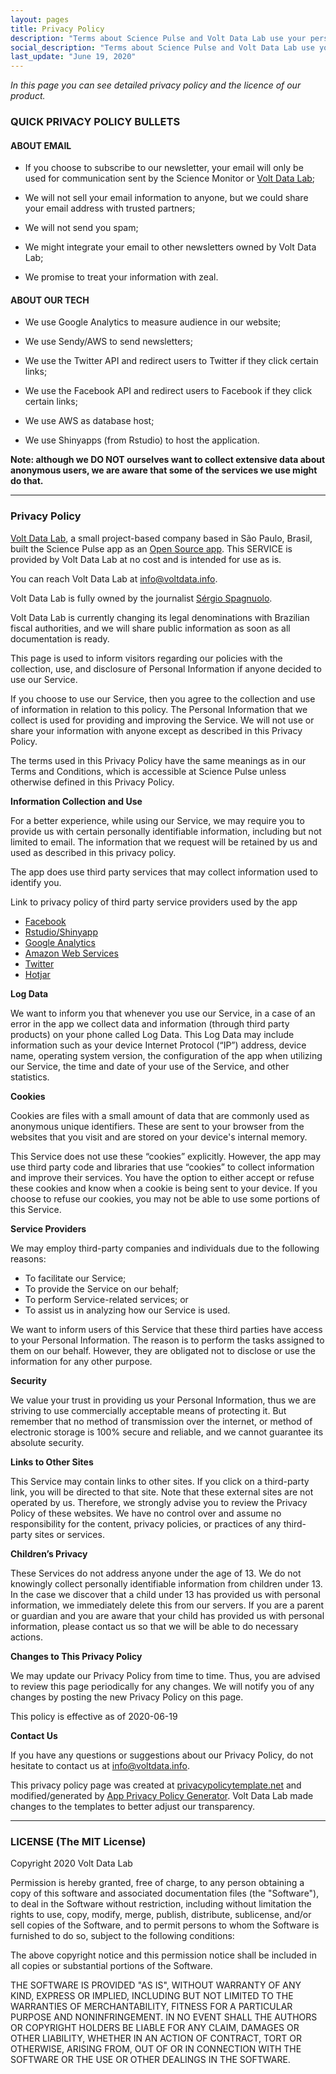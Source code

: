 ```yaml
---
layout: pages
title: Privacy Policy
description: "Terms about Science Pulse and Volt Data Lab use your personal information."
social_description: "Terms about Science Pulse and Volt Data Lab use your personal information."
last_update: "June 19, 2020"
---
```


_In this page you can see detailed privacy policy and the licence of our product._

### QUICK PRIVACY POLICY BULLETS

#### ABOUT EMAIL  

- If you choose to subscribe to our newsletter, your email will only be used for communication sent by the Science Monitor or [Volt Data Lab](www.voltdata.info);

- We will not sell your email information to anyone, but we could share your email address with trusted partners;

- We will not send you spam;

- We might integrate your email to other newsletters owned by Volt Data Lab;

- We promise to treat your information with zeal.

#### ABOUT OUR TECH

- We use Google Analytics to measure audience in our website;

- We use Sendy/AWS to send newsletters;

- We use the Twitter API and redirect users to Twitter if they click certain links;

- We use the Facebook API and redirect users to Facebook if they click certain links;

- We use AWS as database host;

- We use Shinyapps (from Rstudio) to host the application.

**Note: although we DO NOT ourselves want to collect extensive data about anonymous users, we are aware that some of the services we use might do that.**

<hr>

### Privacy Policy

[Volt Data Lab](www.voltdata.info), a small project-based company based in São Paulo, Brasil, built the Science Pulse app as an [Open Source app](https://github.com/voltdatalab/science_monitor-public). This SERVICE is provided by Volt Data Lab at no cost and is intended for use as is.

You can reach Volt Data Lab at [info@voltdata.info](mailto:info@voltdata.info).

Volt Data Lab is fully owned by the journalist [Sérgio Spagnuolo](https://www.linkedin.com/in/sergiospagnuolo/).

Volt Data Lab is currently changing its legal denominations with Brazilian fiscal authorities, and we will share public information as soon as all documentation is ready.

This page is used to inform visitors regarding our policies with the collection, use, and disclosure of Personal Information if anyone decided to use our Service.

If you choose to use our Service, then you agree to the collection and use of information in relation to this policy. The Personal Information that we collect is used for providing and improving the Service. We will not use or share your information with anyone except as described in this Privacy Policy.

The terms used in this Privacy Policy have the same meanings as in our Terms and Conditions, which is accessible at Science Pulse unless otherwise defined in this Privacy Policy.

**Information Collection and Use**

For a better experience, while using our Service, we may require you to provide us with certain personally identifiable information, including but not limited to email. The information that we request will be retained by us and used as described in this privacy policy.

The app does use third party services that may collect information used to identify you.

Link to privacy policy of third party service providers used by the app

*   [Facebook](https://www.facebook.com/about/privacy/update/printable)
*   [Rstudio/Shinyapp](https://rstudio.com/about/privacy-policy/)
*   [Google Analytics](https://policies.google.com/privacy?hl=en-US)
*   [Amazon Web Services](https://aws.amazon.com/pinpoint/data-privacy-compliance-faq/)
*   [Twitter](https://twitter.com/en/privacy)
*   [Hotjar](https://www.hotjar.com/legal/policies/privacy/)

**Log Data**

We want to inform you that whenever you use our Service, in a case of an error in the app we collect data and information (through third party products) on your phone called Log Data. This Log Data may include information such as your device Internet Protocol (“IP”) address, device name, operating system version, the configuration of the app when utilizing our Service, the time and date of your use of the Service, and other statistics.

**Cookies**

Cookies are files with a small amount of data that are commonly used as anonymous unique identifiers. These are sent to your browser from the websites that you visit and are stored on your device's internal memory.

This Service does not use these “cookies” explicitly. However, the app may use third party code and libraries that use “cookies” to collect information and improve their services. You have the option to either accept or refuse these cookies and know when a cookie is being sent to your device. If you choose to refuse our cookies, you may not be able to use some portions of this Service.

**Service Providers**

We may employ third-party companies and individuals due to the following reasons:

*   To facilitate our Service;
*   To provide the Service on our behalf;
*   To perform Service-related services; or
*   To assist us in analyzing how our Service is used.

We want to inform users of this Service that these third parties have access to your Personal Information. The reason is to perform the tasks assigned to them on our behalf. However, they are obligated not to disclose or use the information for any other purpose.

**Security**

We value your trust in providing us your Personal Information, thus we are striving to use commercially acceptable means of protecting it. But remember that no method of transmission over the internet, or method of electronic storage is 100% secure and reliable, and we cannot guarantee its absolute security.

**Links to Other Sites**

This Service may contain links to other sites. If you click on a third-party link, you will be directed to that site. Note that these external sites are not operated by us. Therefore, we strongly advise you to review the Privacy Policy of these websites. We have no control over and assume no responsibility for the content, privacy policies, or practices of any third-party sites or services.

**Children’s Privacy**

These Services do not address anyone under the age of 13. We do not knowingly collect personally identifiable information from children under 13\. In the case we discover that a child under 13 has provided us with personal information, we immediately delete this from our servers. If you are a parent or guardian and you are aware that your child has provided us with personal information, please contact us so that we will be able to do necessary actions.

**Changes to This Privacy Policy**

We may update our Privacy Policy from time to time. Thus, you are advised to review this page periodically for any changes. We will notify you of any changes by posting the new Privacy Policy on this page.

This policy is effective as of 2020-06-19

**Contact Us**

If you have any questions or suggestions about our Privacy Policy, do not hesitate to contact us at [info@voltdata.info](mailto:info@voltdata.info).

This privacy policy page was created at [privacypolicytemplate.net](https://privacypolicytemplate.net) and modified/generated by [App Privacy Policy Generator](https://app-privacy-policy-generator.firebaseapp.com/). Volt Data Lab made changes to the templates to better adjust our transparency.

<hr>

### LICENSE (The MIT License)

Copyright 2020 Volt Data Lab

Permission is hereby granted, free of charge, to any person obtaining a copy of this software and associated documentation files (the "Software"), to deal in the Software without restriction, including without limitation the rights to use, copy, modify, merge, publish, distribute, sublicense, and/or sell copies of the Software, and to permit persons to whom the Software is furnished to do so, subject to the following conditions:

The above copyright notice and this permission notice shall be included in all copies or substantial portions of the Software.

THE SOFTWARE IS PROVIDED "AS IS", WITHOUT WARRANTY OF ANY KIND, EXPRESS OR IMPLIED, INCLUDING BUT NOT LIMITED TO THE WARRANTIES OF MERCHANTABILITY, FITNESS FOR A PARTICULAR PURPOSE AND NONINFRINGEMENT. IN NO EVENT SHALL THE AUTHORS OR COPYRIGHT HOLDERS BE LIABLE FOR ANY CLAIM, DAMAGES OR OTHER LIABILITY, WHETHER IN AN ACTION OF CONTRACT, TORT OR OTHERWISE, ARISING FROM, OUT OF OR IN CONNECTION WITH THE SOFTWARE OR THE USE OR OTHER DEALINGS IN THE SOFTWARE.
